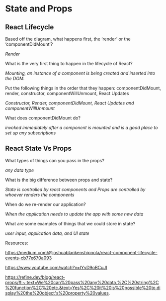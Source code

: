 
# State and Props

## React Lifecycle

Based off the diagram, what happens first, the ‘render’ or the ‘componentDidMount’?

*Render*

What is the very first thing to happen in the lifecycle of React?

*Mounting, an instance of a component is being created and inserted into the DOM.*

Put the following things in the order that they happen: componentDidMount, render, constructor, componentWillUnmount, React Updates

*Constructor, Render, componentDidMount, React Updates and componentWillUnmount*

What does componentDidMount do?

*invoked immediately after a component is mounted and is a good place to set up any subscriptions*

## React State Vs Props

What types of things can you pass in the props?

*any data type*

What is the big difference between props and state?

*State is controlled by react components and Props are controlled by whoever renders the components*

When do we re-render our application?

*When the application needs to update the app with some new data*

What are some examples of things that we could store in state?

*user input, application data, and UI state* 

Resources:

https://medium.com/@joshuablankenshipnola/react-component-lifecycle-events-cb77e670a093


https://www.youtube.com/watch?v=IYvD9oBCuJI

https://refine.dev/blog/react-props/#:~:text=We%20can%20pass%20any%20data,%2C%20string%2C%20function%2C%20etc.&text=Yes%2C%20it%20is%20possible%20to,display%20the%20object's%20property%20values.